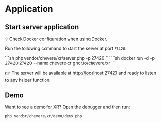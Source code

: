 # Application

## Start server application

💡 Check [Docker configuration](../configuration/docker-configuration.md) when using Docker.

Run the following command to start the server at port `27420`:

<code-group>
<code-block title="🐘 PHP">
```sh
php vendor/chevere/xr/server.php -p 27420
```
</code-block>

<code-block title="🐳 Docker">
```sh
docker run -d -p 27420:27420 --name chevere-xr ghcr.io/chevere/xr
```
</code-block>
</code-group>

👉 The server will be available at [http://localhost:27420](http://localhost:27420) and ready to listen to any [helper function](../helpers/README.md).

## Demo

Want to see a demo for XR? Open the debugger and then run:

```php
php vendor/chevere/xr/demo/demo.php
```
